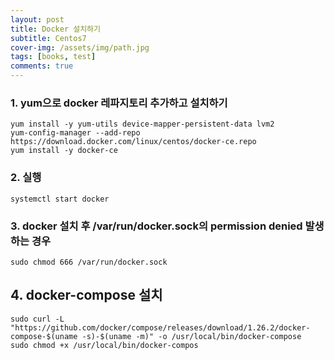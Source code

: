 ```yaml
---
layout: post
title: Docker 설치하기
subtitle: Centos7
cover-img: /assets/img/path.jpg
tags: [books, test]
comments: true
---
```


### 1. yum으로 docker 레파지토리 추가하고 설치하기
```console
yum install -y yum-utils device-mapper-persistent-data lvm2
yum-config-manager --add-repo https://download.docker.com/linux/centos/docker-ce.repo
yum install -y docker-ce
```  

### 2. 실행

    systemctl start docker


### 3. docker 설치 후 /var/run/docker.sock의 permission denied 발생하는 경우

    sudo chmod 666 /var/run/docker.sock


## 4. docker-compose 설치

    sudo curl -L "https://github.com/docker/compose/releases/download/1.26.2/docker-compose-$(uname -s)-$(uname -m)" -o /usr/local/bin/docker-compose
    sudo chmod +x /usr/local/bin/docker-compos
